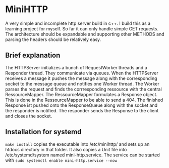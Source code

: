 # MiniHTTP
A very simple and incomplete http server build in c++. I build this as a learning project for myself. So far it can only handle 
simple GET requests. The architecture should be expandable and supporting other METHODS and parsing the headers should be relatively easy.  

## Brief explanation
The HTTPServer initializes a bunch of RequestWorker threads and a Responder thread. They communicate via queues. When the HTTPServer
receives a message it pushes the message along with the corresponding socket to the message queue and notifies one Worker thread.
The Worker parses the request and finds the corrresponding ressource with the central RessourceMapper.
The RessourceMapper formulates a Response object. This is done in the RessourceMapper to be able to send a 404.
The finished Response ist pushed onto the ResponseQueue along with the socket and the responder is notified.
The responder sends the Response to the client and closes the socket.

## Installation for systemd
`make install` copies the executable into /etc/minihttp/ and sets up an htdocs directory in that folder. It also copies a
Unit file into /etc/systemd/system named mini-http.service. The service can be started with `sudo systemctl enable mini-http.service --now`
